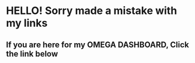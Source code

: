 # HELLO! Sorry made a mistake with my links

## If you are here for my OMEGA DASHBOARD, Click the link below

